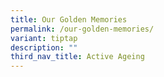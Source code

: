 ```yaml
---
title: Our Golden Memories
permalink: /our-golden-memories/
variant: tiptap
description: ""
third_nav_title: Active Ageing
---
```

